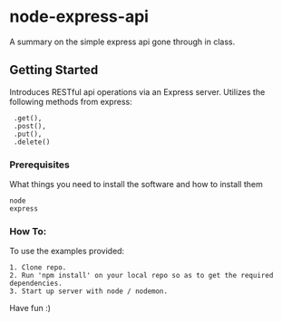 # node-express-api

A summary on the simple express api gone through in class.

## Getting Started

Introduces RESTful api operations via an Express server. 
Utilizes the following methods from express:
```
 .get(),
 .post(),
 .put(),
 .delete()
```

### Prerequisites

What things you need to install the software and how to install them

```
node
express
```

### How To:

To use the examples provided:

```
1. Clone repo.
2. Run 'npm install' on your local repo so as to get the required dependencies.
3. Start up server with node / nodemon.
```

Have fun :)
